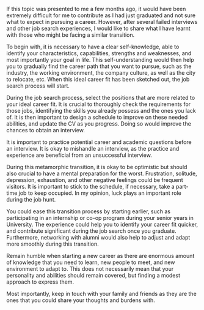 If this topic was presented to me a few months ago, it would have been extremely difficult for me to contribute as I had just graduated and not sure what to expect in pursuing a career. However, after several failed interviews and other job search experiences, I would like to share what I have learnt with those who might be facing a similar transition.



To begin with, it is necessary to have a clear self-knowledge, able to identify your characteristics, capabilities, strengths and weaknesses, and most importantly your goal in life. This self-understanding would then help you to gradually find the career path that you want to pursue, such as the industry, the working environment, the company culture, as well as the city to relocate, etc. When this ideal career fit has been sketched out, the job search process will start.



During the job search process, select the positions that are more related to your ideal career fit.  It is crucial to thoroughly check the requirements for those jobs, identifying the skills you already possess and the ones you lack of. It is then important to design a schedule to improve on these needed abilities, and update the CV as you progress. Doing so would improve the chances to obtain an interview.



It is important to practice potential career and academic questions before an interview.  It is okay to mishandle an interview, as the practice and experience are beneficial from an unsuccessful interview.  



During this metamorphic transition, it is okay to be optimistic but should also crucial to have a mental preparation for the worst. Frustration, solitude, depression, exhaustion, and other negative feelings could be frequent visitors.  It is important to stick to the schedule, if necessary, take a part-time job to keep occupied. In my opinion, luck plays an important role during the job hunt.



You could ease this transition process by starting earlier, such as participating in an internship or co-op program during your senior years in University.  The experience could help you to identify your career fit quicker, and contribute significant during the job search once you graduate. Furthermore, networking with alumni would also help to adjust and adapt more smoothly during this transition.



Remain humble when starting a new career as there are enormous amount of knowledge that you need to learn, new people to meet, and new environment to adapt to. This does not necessarily mean that your personality and abilities should remain covered, but finding a modest approach to express them.  



Most importantly, keep in touch with your family and friends as they are the ones that you could share your thoughts and burdens with.
